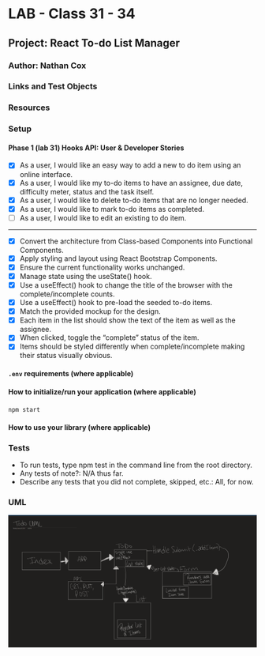 # LAB - Class 31 - 34

## Project: React To-do List Manager

### Author: Nathan Cox

### Links and Test Objects

### Resources

### Setup

#### Phase 1 (lab 31) Hooks API: User & Developer Stories

- [x] As a user, I would like an easy way to add a new to do item using an online interface.
- [x] As a user, I would like my to-do items to have an assignee, due date, difficulty meter, status and the task itself.
- [x] As a user, I would like to delete to-do items that are no longer needed.
- [x] As a user, I would like to mark to-do items as completed.
- [ ] As a user, I would like to edit an existing to do item.

---

- [x] Convert the architecture from Class-based Components into Functional Components.
- [x] Apply styling and layout using React Bootstrap Components.
- [x] Ensure the current functionality works unchanged.
- [x] Manage state using the useState() hook.
- [x] Use a useEffect() hook to change the title of the browser with the complete/incomplete counts.
- [x] Use a useEffect() hook to pre-load the seeded to-do items.
- [x] Match the provided mockup for the design.
- [x] Each item in the list should show the text of the item as well as the assignee.
- [x] When clicked, toggle the “complete” status of the item.
- [x] Items should be styled differently when complete/incomplete making their status visually obvious.

#### `.env` requirements (where applicable)

<!-- i.e.

- `PORT` - Port Number
- `MONGODB_URI` - URL to the running mongo instance/db -->

#### How to initialize/run your application (where applicable)

`npm start`

#### How to use your library (where applicable)

### Tests

- To run tests, type npm test in the command line from the root directory.
- Any tests of note?: N/A thus far.
- Describe any tests that you did not complete, skipped, etc.: All, for now.

### UML

![To-do UML (Lab 31)](./assests/toDoUml.png)
